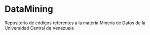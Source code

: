 # DataMining
Repositorio de códigos referentes a la materia Minería de Datos de la Universidad Central de Venezuela

